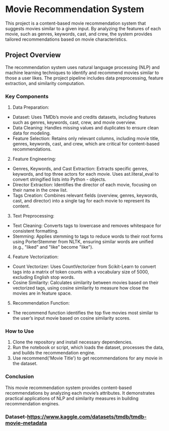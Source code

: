 # Movie Recommendation System

This project is a content-based movie recommendation system that suggests movies similar to a given input. By analyzing the features of each movie, such as genres, keywords, cast, and crew, the system provides tailored recommendations based on movie characteristics.
## Project Overview

The recommendation system uses natural language processing (NLP) and machine learning techniques to identify and recommend movies similar to those a user likes. The project pipeline includes data preprocessing, feature extraction, and similarity computation.

### Key Components

1. Data Preparation:
- Dataset: Uses TMDb’s movie and credits datasets, including features such as genres, keywords, cast, crew, and movie overview.
- Data Cleaning: Handles missing values and duplicates to ensure clean data for modeling.
- Feature Selection: Retains only relevant columns, including movie title, genres, keywords, cast, and crew, which are critical for content-based recommendations.

2. Feature Engineering:
- Genres, Keywords, and Cast Extraction: Extracts specific genres, keywords, and top three actors for each movie. Uses ast.literal_eval to convert stringified lists into Python - objects.
- Director Extraction: Identifies the director of each movie, focusing on their name in the crew list.
- Tags Creation: Combines relevant fields (overview, genres, keywords, cast, and director) into a single tag for each movie to represent its content.

3. Text Preprocessing:
- Text Cleaning: Converts tags to lowercase and removes whitespace for consistent formatting.
- Stemming: Applies stemming to tags to reduce words to their root forms using PorterStemmer from NLTK, ensuring similar words are unified (e.g., "liked" and "like" become "like").

4. Feature Vectorization:
- Count Vectorizer: Uses CountVectorizer from Scikit-Learn to convert tags into a matrix of token counts with a vocabulary size of 5000, excluding English stop words.
- Cosine Similarity: Calculates similarity between movies based on their vectorized tags, using cosine similarity to measure how close the movies are in feature space.

5. Recommendation Function:
- The recommend function identifies the top five movies most similar to the user’s input movie based on cosine similarity scores.

### How to Use
1. Clone the repository and install necessary dependencies.
2. Run the notebook or script, which loads the dataset, processes the data, and builds the recommendation engine.
3. Use recommend('Movie Title') to get recommendations for any movie in the dataset.
### Conclusion
This movie recommendation system provides content-based recommendations by analyzing each movie’s attributes. It demonstrates practical applications of NLP and similarity measures in building recommendation engines.
### Dataset-https://www.kaggle.com/datasets/tmdb/tmdb-movie-metadata
